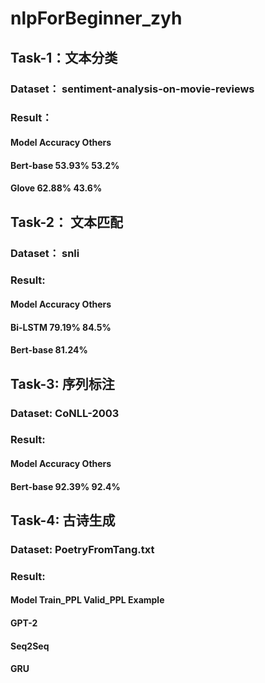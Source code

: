 # nlpForBeginner_zyh

## Task-1：文本分类
### Dataset： sentiment-analysis-on-movie-reviews
### Result：
#### Model	Accuracy	Others
#### Bert-base	53.93%		53.2%
#### Glove	62.88%		43.6%

## Task-2： 文本匹配
### Dataset： snli
### Result:
#### Model 	Accuracy	Others
#### Bi-LSTM	79.19%		84.5%
#### Bert-base	81.24%		

## Task-3: 序列标注
### Dataset: CoNLL-2003
### Result: 
#### Model	Accuracy	Others
#### Bert-base	92.39%		92.4%

## Task-4: 古诗生成
### Dataset: PoetryFromTang.txt
### Result:
#### Model	Train_PPL	Valid_PPL	Example
#### GPT-2
#### Seq2Seq
#### GRU
      
      
